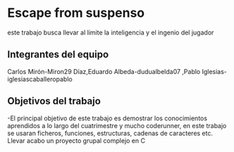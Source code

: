 # Escape from suspenso

este trabajo busca llevar al limite la inteligencia y el ingenio del jugador

## Integrantes del equipo

Carlos Mirón-Miron29 Díaz,Eduardo Albeda-dudualbelda07 ,Pablo Iglesias- 
iglesiascaballeropablo

## Objetivos del trabajo

-El principal objetivo de este trabajo es demostrar los conocimientos aprendidos a lo largo del cuatrimestre y mucho coderunner, en este trabajo se usaran ficheros, funciones, estructuras, cadenas de caracteres etc.
Llevar acabo un proyecto grupal complejo en C
